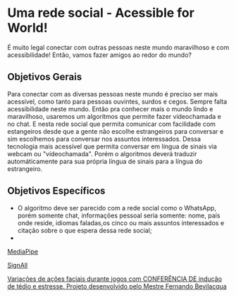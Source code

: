 # Uma rede social - Acessible for World!

É muito legal conectar com outras pessoas neste mundo maravilhoso e com acessibilidade!
Então, vamos fazer amigos ao redor do mundo?

## Objetivos Gerais

Para conectar com as diversas pessoas neste mundo é preciso ser mais acessível, como tanto para pessoas
ouvintes, surdos e cegos. Sempre falta acessibilidade neste mundo.
Então pra conhecer mais o mundo lindo e maravilhoso, usaremos um algoritmos que permite fazer vídeochamada
e no chat. E nesta rede social que permita comunicar com facilidade com estangeiros desde que a gente não escolhe
estrangeiros para conversar e sim escolhemos para conversar nos assuntos interessados. Dessa tecnologia mais
acessível que permita conversar em língua de sinais via webcam ou "vídeochamada". Porém o algoritmos deverá traduzir
automáticamente para sua própria língua de sinais para a língua do estrangeiro.

## Objetivos Específicos

- O algoritmo deve ser parecido com a rede social como o WhatsApp, porém somente chat, informações pessoal seria somente:
nome, país onde reside, idiomas faladas,os cinco ou mais assuntos interessados e citação sobre o que espera dessa rede social;
- 










[MediaPipe](https://ai.googleblog.com/2019/08/on-device-real-time-hand-tracking-with.html)

[SignAll](https://techcrunch.com/2018/02/14/signall-is-slowly-but-surely-building-a-sign-language-translation-platform/)

[Variações de ações faciais durante jogos com CONFERÊNCIA DE indução de tédio e estresse. Projeto desenvolvido pelo Mestre Fernando Bevilacqua](https://www.fernandobevilacqua.com/academic/publications/)
